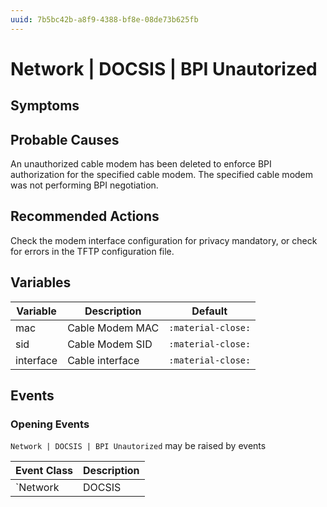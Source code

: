 ```yaml
---
uuid: 7b5bc42b-a8f9-4388-bf8e-08de73b625fb
---
```

# Network | DOCSIS | BPI Unautorized

## Symptoms

## Probable Causes

An unauthorized cable modem has been deleted to enforce BPI authorization for the specified cable modem. The specified cable modem was not performing BPI negotiation.

## Recommended Actions

Check the modem interface configuration for privacy mandatory, or check for errors in the TFTP configuration file.

## Variables

Variable | Description | Default
--- | --- | ---
mac | Cable Modem MAC | `:material-close:`
sid | Cable Modem SID | `:material-close:`
interface | Cable interface | `:material-close:`

## Events

### Opening Events
`Network | DOCSIS | BPI Unautorized` may be raised by events

Event Class | Description
--- | ---
`Network | DOCSIS | BPI Unautorized` | dispose
